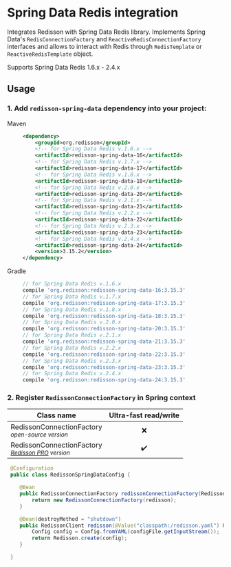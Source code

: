 # Spring Data Redis integration

Integrates Redisson with Spring Data Redis library. Implements Spring Data's `RedisConnectionFactory` and `ReactiveRedisConnectionFactory` interfaces and allows to interact with Redis through `RedisTemplate` or `ReactiveRedisTemplate` object.

Supports Spring Data Redis 1.6.x - 2.4.x

## Usage

### 1. Add `redisson-spring-data` dependency into your project:

Maven

```xml
     <dependency>
         <groupId>org.redisson</groupId>
         <!-- for Spring Data Redis v.1.6.x -->
         <artifactId>redisson-spring-data-16</artifactId>
         <!-- for Spring Data Redis v.1.7.x -->
         <artifactId>redisson-spring-data-17</artifactId>
         <!-- for Spring Data Redis v.1.8.x -->
         <artifactId>redisson-spring-data-18</artifactId>
         <!-- for Spring Data Redis v.2.0.x -->
         <artifactId>redisson-spring-data-20</artifactId>
         <!-- for Spring Data Redis v.2.1.x -->
         <artifactId>redisson-spring-data-21</artifactId>
         <!-- for Spring Data Redis v.2.2.x -->
         <artifactId>redisson-spring-data-22</artifactId>
         <!-- for Spring Data Redis v.2.3.x -->
         <artifactId>redisson-spring-data-23</artifactId>
         <!-- for Spring Data Redis v.2.4.x -->
         <artifactId>redisson-spring-data-24</artifactId>
         <version>3.15.2</version>
     </dependency>
```

Gradle

```groovy
     // for Spring Data Redis v.1.6.x
     compile 'org.redisson:redisson-spring-data-16:3.15.3'
     // for Spring Data Redis v.1.7.x
     compile 'org.redisson:redisson-spring-data-17:3.15.3'
     // for Spring Data Redis v.1.8.x
     compile 'org.redisson:redisson-spring-data-18:3.15.3'
     // for Spring Data Redis v.2.0.x
     compile 'org.redisson:redisson-spring-data-20:3.15.3'
     // for Spring Data Redis v.2.1.x
     compile 'org.redisson:redisson-spring-data-21:3.15.3'
     // for Spring Data Redis v.2.2.x
     compile 'org.redisson:redisson-spring-data-22:3.15.3'
     // for Spring Data Redis v.2.3.x
     compile 'org.redisson:redisson-spring-data-23:3.15.3'
     // for Spring Data Redis v.2.4.x
     compile 'org.redisson:redisson-spring-data-24:3.15.3'
```

### 2. Register `RedissonConnectionFactory` in Spring context

|Class name | Ultra-fast read/write |
| ------------- | :----------:|
|RedissonConnectionFactory<br/><sub><i>open-source version</i></sub> | ❌ |
|RedissonConnectionFactory<br/><sub><i>[Redisson PRO](http://redisson.pro) version</i></sub> | ✔️ |

```java
 @Configuration
 public class RedissonSpringDataConfig {

    @Bean
    public RedissonConnectionFactory redissonConnectionFactory(RedissonClient redisson) {
        return new RedissonConnectionFactory(redisson);
    }

    @Bean(destroyMethod = "shutdown")
    public RedissonClient redisson(@Value("classpath:/redisson.yaml") Resource configFile) throws IOException {
        Config config = Config.fromYAML(configFile.getInputStream());
        return Redisson.create(config);
    }

 }
```
